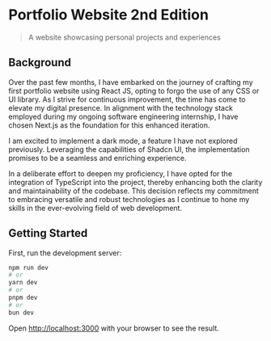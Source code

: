 # Portfolio Website 2nd Edition
> A website showcasing personal projects and experiences

## Background
Over the past few months, I have embarked on the journey of crafting my first portfolio website using React JS, opting to forgo the use of any CSS or UI library. As I strive for continuous improvement, the time has come to elevate my digital presence. In alignment with the technology stack employed during my ongoing software engineering internship, I have chosen Next.js as the foundation for this enhanced iteration.

I am excited to implement a dark mode, a feature I have not explored previously. Leveraging the capabilities of Shadcn UI, the implementation promises to be a seamless and enriching experience.

In a deliberate effort to deepen my proficiency, I have opted for the integration of TypeScript into the project, thereby enhancing both the clarity and maintainability of the codebase. This decision reflects my commitment to embracing versatile and robust technologies as I continue to hone my skills in the ever-evolving field of web development.

## Getting Started

First, run the development server:

```bash
npm run dev
# or
yarn dev
# or
pnpm dev
# or
bun dev
```

Open [http://localhost:3000](http://localhost:3000) with your browser to see the result.
